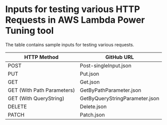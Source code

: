 # Inputs for testing various HTTP Requests in  AWS Lambda Power Tuning tool

The table contains  sample inputs for testing various requests.

| HTTP Method | GitHub URL|
| --------- | ------- |
| POST| Post-singleInput.json|
| PUT| Put.json|
| GET| Get.json|
| GET (With Path Parameters) | GetByPathParameter.json|
| GET (With QueryString) | GetByQueryStringParameter.json|
| DELETE| Delete.json|
| PATCH| Patch.json|

